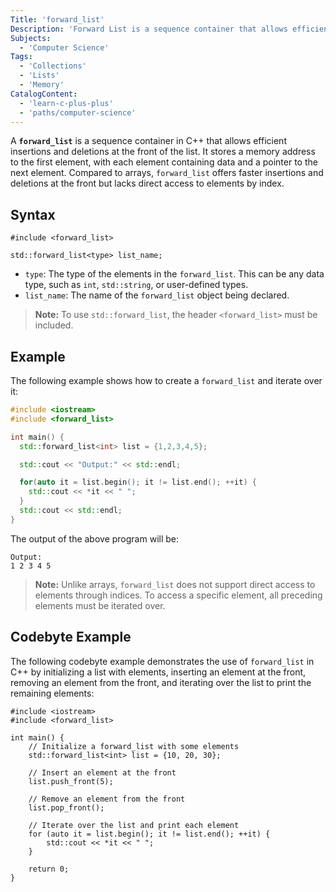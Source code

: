 ```yaml
---
Title: 'forward_list'
Description: 'Forward List is a sequence container that allows efficient insertions and deletions from the front of the list.'
Subjects:
  - 'Computer Science'
Tags:
  - 'Collections'
  - 'Lists'
  - 'Memory'
CatalogContent:
  - 'learn-c-plus-plus'
  - 'paths/computer-science'
---
```


A **`forward_list`** is a sequence container in C++ that allows efficient insertions and deletions at the front of the list. It stores a memory address to the first element, with each element containing data and a pointer to the next element. Compared to arrays, `forward_list` offers faster insertions and deletions at the front but lacks direct access to elements by index.

## Syntax

```pseudo
#include <forward_list>

std::forward_list<type> list_name;
```

- `type`: The type of the elements in the `forward_list`. This can be any data type, such as `int`, `std::string`, or user-defined types.
- `list_name`: The name of the `forward_list` object being declared.

> **Note:** To use `std::forward_list`, the header `<forward_list>` must be included.

## Example

The following example shows how to create a `forward_list` and iterate over it:

```cpp
#include <iostream>
#include <forward_list>

int main() {
  std::forward_list<int> list = {1,2,3,4,5};

  std::cout << "Output:" << std::endl;

  for(auto it = list.begin(); it != list.end(); ++it) {
    std::cout << *it << " ";
  }
  std::cout << std::endl;
}
```

The output of the above program will be:

```shell
Output:
1 2 3 4 5
```

> **Note:** Unlike arrays, `forward_list` does not support direct access to elements through indices. To access a specific element, all preceding elements must be iterated over.

## Codebyte Example

The following codebyte example demonstrates the use of `forward_list` in C++ by initializing a list with elements, inserting an element at the front, removing an element from the front, and iterating over the list to print the remaining elements:

```codebyte/cpp
#include <iostream>
#include <forward_list>

int main() {
    // Initialize a forward_list with some elements
    std::forward_list<int> list = {10, 20, 30};

    // Insert an element at the front
    list.push_front(5);

    // Remove an element from the front
    list.pop_front();

    // Iterate over the list and print each element
    for (auto it = list.begin(); it != list.end(); ++it) {
        std::cout << *it << " ";
    }

    return 0;
}
```
